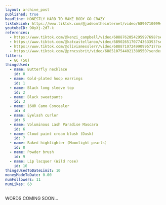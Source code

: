 ```yaml
---
layout: archive_post
published: true
headline: HONESTLY HARD TO MAKE BODY GO CRAZY
tiktokLink: https://www.tiktok.com/@jadeontheinternet/video/6890710099476663558?sender_device=pc&sender_web_id=6891999718790268421&is_from_webapp=1
youtubeID: 9OyXj-2d7-k
references:
  - https://www.tiktok.com/@kenzi_campbell/video/6888762054295997698?sender_device=pc&sender_web_id=6891999718790268421&is_from_webapp=1
  - https://www.tiktok.com/@katcastellanoo/video/6890265170774363393?sender_device=pc&sender_web_id=6891999718790268421&is_from_webapp=1
  - https://www.tiktok.com/@oliviamesslerr/video/6888710724990995717?sender_device=pc&sender_web_id=6891999718790268421&is_from_webapp=1
  - https://www.tiktok.com/@prncssbrit/video/6885107544021388550?sender_device=pc&sender_web_id=6891999718790268421&is_from_webapp=1
filters:
  - G6 (50)
thingsUsed:
  - name: Butterfly necklace
    id: 0
  - name: Gold-plated hoop earrings
    id: 1
  - name: Black long sleeve top
    id: 2
  - name: Black sweatpants
    id: 3
  - name: 16HR Camo Concealer
    id: 4
  - name: Eyelash curler
    id: 5
  - name: Voluminous Lash Paradise Mascara
    id: 6
  - name: Cloud paint cream blush (Dusk)
    id: 7
  - name: Baked highlighter (Moonlight pearls)
    id: 8
  - name: Powder brush
    id: 9
  - name: Lip lacquer (Wild rose)
    id: 10
thingsUsedToDateLimit: 10
moneyMadeToDate: 0.00
numFollowers: 11
numLikes: 63
---
```


WORDS COMING SOON...
